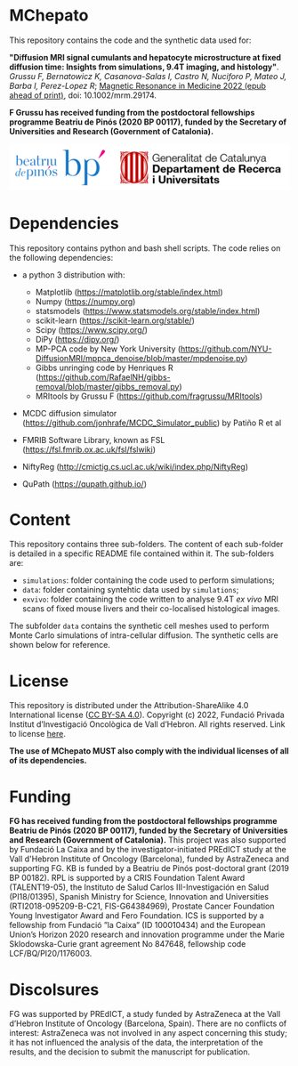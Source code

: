 # MChepato
This repository contains the code and the synthetic data used for:

**"Diffusion MRI signal cumulants and hepatocyte microstructure at fixed diffusion time: Insights from simulations, 9.4T imaging, and histology"**. *Grussu F, Bernatowicz K, Casanova-Salas I, Castro N, Nuciforo P, Mateo J, Barba I, Perez-Lopez R*; [Magnetic Resonance in Medicine 2022 (epub ahead of print)](https://doi.org/10.1002/mrm.29174), doi: 10.1002/mrm.29174.

**F Grussu has received funding from the postdoctoral fellowships programme Beatriu de Pinós (2020 BP 00117), funded by the Secretary of Universities and Research (Government of Catalonia).**

![GenCatFund](https://github.com/fragrussu/MChepato/blob/main/funder.png)

# Dependencies
This repository contains python and bash shell scripts. The code relies on the following dependencies:

* a python 3 distribution with:
   * Matplotlib (https://matplotlib.org/stable/index.html)
   * Numpy (https://numpy.org)
   * statsmodels (https://www.statsmodels.org/stable/index.html)
   * scikit-learn (https://scikit-learn.org/stable/)
   * Scipy (https://www.scipy.org/)
   * DiPy (https://dipy.org/)
   * MP-PCA code by New York University (https://github.com/NYU-DiffusionMRI/mppca_denoise/blob/master/mpdenoise.py)
   * Gibbs unringing code by Henriques R (https://github.com/RafaelNH/gibbs-removal/blob/master/gibbs_removal.py)
   * MRItools by Grussu F (https://github.com/fragrussu/MRItools)
   
* MCDC diffusion simulator (https://github.com/jonhrafe/MCDC_Simulator_public) by Patiño R et al
* FMRIB Software Library, known as FSL (https://fsl.fmrib.ox.ac.uk/fsl/fslwiki)
* NiftyReg (http://cmictig.cs.ucl.ac.uk/wiki/index.php/NiftyReg)
* QuPath (https://qupath.github.io/)

# Content
This repository contains three sub-folders. The content of each sub-folder is detailed in a specific README file contained within it. The sub-folders are:

* `simulations`: folder containing the code used to perform simulations;
* `data`: folder containing syntehtic data used by `simulations`;
* `exvivo`: folder containing the code written to analyse 9.4T _ex vivo_ MRI scans of fixed mouse livers and their co-localised histological images.

The subfolder `data` contains the synthetic cell meshes used to perform Monte Carlo simulations of intra-cellular diffusion. The synthetic cells are shown below for reference.



# License
This repository is distributed under the Attribution-ShareAlike 4.0 International license ([CC BY-SA 4.0](https://creativecommons.org/licenses/by-sa/4.0/)). Copyright (c) 2022, Fundació Privada Institut d’Investigació Oncològica de Vall d’Hebron. All rights reserved. Link to license [here](https://github.com/fragrussu/MChepato/blob/main/LICENSE.txt). 

**The use of MChepato MUST also comply with the individual licenses of all of its dependencies.**

# Funding
**FG has received funding from the postdoctoral fellowships programme Beatriu de Pinós (2020 BP 00117), funded by the Secretary of Universities and Research (Government of Catalonia).** This project was also supported by Fundació La Caixa and by the investigator-initiated PREdICT study at the Vall d'Hebron Institute of Oncology (Barcelona), funded by AstraZeneca and supporting FG. KB is funded by a Beatriu de Pinós post-doctoral grant (2019 BP 00182). RPL is supported by a CRIS Foundation Talent Award (TALENT19-05), the Instituto de Salud Carlos III-Investigación en Salud (PI18/01395), Spanish Ministry for Science, Innovation and Universities (RTI2018-095209-B-C21, FIS-G64384969), Prostate Cancer Foundation Young Investigator Award and Fero Foundation. ICS is supported by a fellowship from Fundació ”la Caixa” (ID 100010434) and the European Union’s Horizon 2020 research and innovation programme under the Marie Sklodowska-Curie grant agreement No 847648, fellowship code LCF/BQ/PI20/1176003.

# Discolsures
FG was supported by PREdICT, a study funded by AstraZeneca at the Vall d’Hebron Institute of Oncology (Barcelona, Spain). There are no conflicts of interest: AstraZeneca was not involved in any aspect concerning this study; it has not influenced the analysis of the data, the interpretation of the results, and the decision to submit the manuscript for publication.
